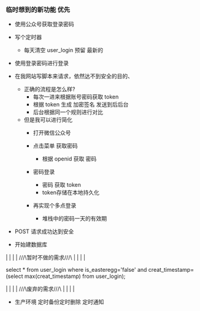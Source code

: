 ### 临时想到的新功能 优先

- 使用公众号获取登录密码

- 写个定时器
    - 每天清空 user_login 预留 最新的

- 使用登录密码进行登录

- 在我网站写脚本来请求，依然达不到安全的目的、
    - 正确的流程是怎么样?
        - 每次一进来根据账号密码获取 token
        - 根据 token 生成 加密签名 发送到后后台
        - 后台根据同一个规则进行对比
    - 但是我可以进行简化
        - 打开微信公众号
        - 点击菜单 获取密码
            - 根据 openid 获取 密码
        - 密码登录
            - 密码 获取 token
            - token存储在本地持久化
            
        - 再实现个多点登录
            - 堆栈中的密码一天的有效期

- POST 请求成功达到安全

- 开始建数据库

|
|
|
|
///\\暂时不做的需求///\\
|
|
|
|


select * from user_login where is_easteregg='false' and creat_timestamp=(select max(creat_timestamp) from user_login);


|
|
|
|
///\\废弃的需求///\\
|
|
|
|

- 生产环境 定时备份定时删除 定时通知


